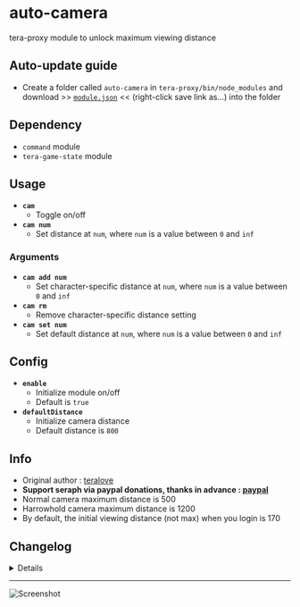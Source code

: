 # auto-camera
tera-proxy module to unlock maximum viewing distance

## Auto-update guide
- Create a folder called `auto-camera` in `tera-proxy/bin/node_modules` and download >> [`module.json`](https://raw.githubusercontent.com/seraphinush-gaming/auto-camera/master/module.json) << (right-click save link as...) into the folder

## Dependency
- `command` module
- `tera-game-state` module

## Usage
- __`cam`__
  - Toggle on/off
- __`cam num`__
  - Set distance at `num`, where `num` is a value between `0` and `inf`
### Arguments
- __`cam add num`__
  - Set character-specific distance at `num`, where `num` is a value between `0` and `inf`
- __`cam rm`__
  - Remove character-specific distance setting
- __`cam set num`__
  - Set default distance at `num`, where `num` is a value between `0` and `inf`

## Config
- __`enable`__
  - Initialize module on/off
  - Default is `true`
- __`defaultDistance`__
  - Initialize camera distance
  - Default distance is `800`

## Info
- Original author : [teralove](https://github.com/teralove)
- **Support seraph via paypal donations, thanks in advance : [paypal](https://www.paypal.me/seraphinush)**
- Normal camera maximum distance is 500
- Harrowhold camera maximum distance is 1200
- By default, the initial viewing distance (not max) when you login is 170

## Changelog
<details>

    1.49
    - Removed `camera` from name space
    - Forced hardcoded config update
    - Added `add` option
    - Added `rm` option
    - Added `set` option
    1.48
    - Removed `command` require()
    - Updated to `mod.command`
    1.47
    - Removed font color bloat
    1.46
    - Added auto-update support
    - Refactored config file
    -- Added `enable`
    -- Added `defaultDistance`
    1.45
    - Updated name and font color
    1.44
    - Updated code aesthetics
    1.43
    - Updated code
    - Added string function
    1.42
    - Updated code aesthetics
    1.41
    - Updated code aesthetics
    1.31
    - Updated code
    1.30
    - Updated code
    - Removed protocol version restriction
    1.21
    - Added `Command` dependency
    - Removed slash support
    1.20
    - Initial Fork
    1.1.0
    - Changed command to require exclamation prefix '!'
    - Added slash support

</details>

---
![Screenshot](http://i.imgur.com/LzxGSgm.jpg)